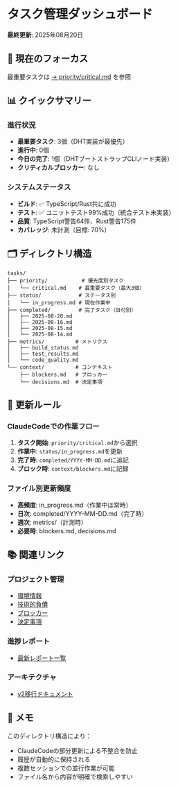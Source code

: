 # タスク管理ダッシュボード

**最終更新**: 2025年08月20日

## 📍 現在のフォーカス

最重要タスクは [→ priority/critical.md](./priority/critical.md) を参照

## 📊 クイックサマリー

### 進行状況
- **最重要タスク**: 3個（DHT実装が最優先）
- **進行中**: 0個
- **今日の完了**: 1個（DHTブートストラップCLIノード実装）
- **クリティカルブロッカー**: なし

### システムステータス
- **ビルド**: ✅ TypeScript/Rust共に成功
- **テスト**: ✅ ユニットテスト99%成功（統合テスト未実装）
- **品質**: TypeScript警告64件、Rust警告175件
- **カバレッジ**: 未計測（目標: 70%）

## 🗂️ ディレクトリ構造

```
tasks/
├── priority/           # 優先度別タスク
│   └── critical.md    # 最重要タスク（最大3個）
├── status/            # ステータス別
│   └── in_progress.md # 現在作業中
├── completed/         # 完了タスク（日付別）
│   ├── 2025-08-20.md
│   ├── 2025-08-16.md
│   ├── 2025-08-15.md
│   └── 2025-08-14.md
├── metrics/          # メトリクス
│   ├── build_status.md
│   ├── test_results.md
│   └── code_quality.md
└── context/          # コンテキスト
    ├── blockers.md   # ブロッカー
    └── decisions.md  # 決定事項
```

## 🔄 更新ルール

### ClaudeCodeでの作業フロー
1. **タスク開始**: `priority/critical.md`から選択
2. **作業中**: `status/in_progress.md`を更新
3. **完了時**: `completed/YYYY-MM-DD.md`に追記
4. **ブロック時**: `context/blockers.md`に記録

### ファイル別更新頻度
- **高頻度**: in_progress.md（作業中は常時）
- **日次**: completed/YYYY-MM-DD.md（完了時）
- **週次**: metrics/（計測時）
- **必要時**: blockers.md, decisions.md

## 📚 関連リンク

### プロジェクト管理
- [環境情報](./context/environment.md)
- [技術的負債](./context/technical_debt.md)
- [ブロッカー](./context/blockers.md)
- [決定事項](./context/decisions.md)

### 進捗レポート
- [最新レポート一覧](../../progressReports/)

### アーキテクチャ
- [v2移行ドキュメント](../../../02_architecture/v2_architecture/)

## 📝 メモ

このディレクトリ構造により：
- ClaudeCodeの部分更新による不整合を防止
- 履歴が自動的に保持される
- 複数セッションでの並行作業が可能
- ファイル名から内容が明確で検索しやすい